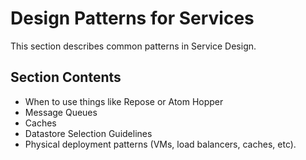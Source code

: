# Design Patterns for Services

This section describes common patterns in Service Design.

## Section Contents

-   When to use things like Repose or Atom Hopper
-   Message Queues
-   Caches
-   Datastore Selection Guidelines
-   Physical deployment patterns (VMs, load balancers, caches, etc).
